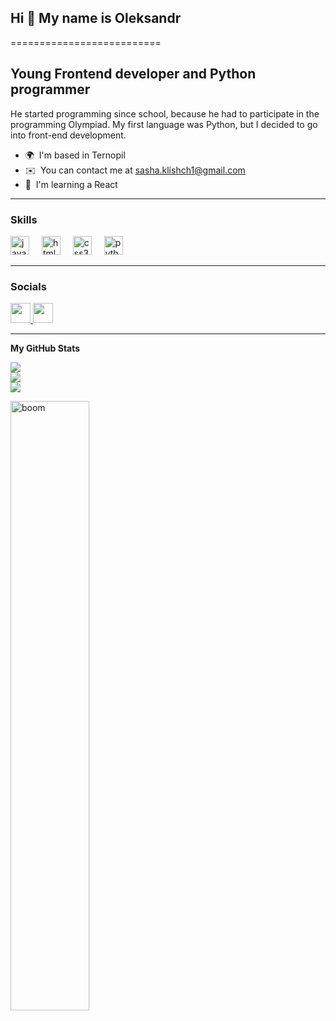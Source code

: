 <h2 align="left">Hi 👋 My name is Oleksandr</h2>
==========================

Young Frontend developer and Python programmer
----------------------------------------------

He started programming since school, because he had to participate in the programming Olympiad. My first language was Python, but I decided to go into front-end development.

* 🌍  I'm based in Ternopil
* ✉️  You can contact me at [sasha.klishch1@gmail.com](mailto:sasha.klishch1@gmail.com)
* 🧠  I'm learning a React
<hr>
<h3>Skills</h3>


<div align="left">
  <img src="https://cdn.jsdelivr.net/gh/devicons/devicon/icons/javascript/javascript-original.svg" height="30" alt="javascript logo"  />
  <img width="12" />
  <img src="https://cdn.jsdelivr.net/gh/devicons/devicon/icons/html5/html5-original.svg" height="30" alt="html5 logo"  />
  <img width="12" />
  <img src="https://cdn.jsdelivr.net/gh/devicons/devicon/icons/css3/css3-original.svg" height="30" alt="css3 logo"  />
  <img width="12" />
  <img src="https://cdn.jsdelivr.net/gh/devicons/devicon/icons/python/python-original.svg" height="30" alt="python logo"  />
  <img width="12" />
</div>

<hr>
<h3> Socials </h3>

<p align="left"> <a href="https://www.github.com/Sasha1377" target="_blank" rel="noreferrer"> <picture> <source media="(prefers-color-scheme: dark)" srcset="https://raw.githubusercontent.com/danielcranney/readme-generator/main/public/icons/socials/github-dark.svg" /> <source media="(prefers-color-scheme: light)" srcset="https://raw.githubusercontent.com/danielcranney/readme-generator/main/public/icons/socials/github.svg" /> <img src="https://raw.githubusercontent.com/danielcranney/readme-generator/main/public/icons/socials/github.svg" width="32" height="32" /> </picture> </a> <a href="http://www.instagram.com/oleksandr_klishch" target="_blank" rel="noreferrer"> <picture> <source media="(prefers-color-scheme: dark)" srcset="https://raw.githubusercontent.com/danielcranney/readme-generator/main/public/icons/socials/instagram-dark.svg" /> <source media="(prefers-color-scheme: light)" srcset="https://raw.githubusercontent.com/danielcranney/readme-generator/main/public/icons/socials/instagram.svg" /> <img src="https://raw.githubusercontent.com/danielcranney/readme-generator/main/public/icons/socials/instagram.svg" width="32" height="32" /> </picture> </a></p>
<hr>

<b>My GitHub Stats</b>

![](https://github-readme-stats.vercel.app/api?username=Sasha1377&theme=dark&hide_border=false&include_all_commits=false&count_private=false)<br/>
![](https://github-readme-streak-stats.herokuapp.com/?user=Sasha1377&theme=dark&hide_border=false)<br/>
![](https://github-readme-stats.vercel.app/api/top-langs/?username=Sasha1377&theme=dark&hide_border=false&include_all_commits=false&count_private=false&layout=compact)

<img src="https://media2.giphy.com/media/v1.Y2lkPTc5MGI3NjExZ2x3dWU2ZW1vcnA5cjMwZG5wNm9qMWJha2V2b2J5aDJ6cGl6dDB2eCZlcD12MV9pbnRlcm5hbF9naWZfYnlfaWQmY3Q9cw/XFvN3jrFTiA7FnjA7g/giphy.webp" alt='boom' width="50%">
